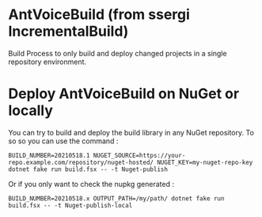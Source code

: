 # AntVoiceBuild (from ssergi IncrementalBuild)

Build Process to only build and deploy changed projects in a single repository environment.

# Deploy AntVoiceBuild on NuGet or locally

You can try to build and deploy the build library in any NuGet repository. To so so you can use the command :

`BUILD_NUMBER=20210518.1 NUGET_SOURCE=https://your-repo.example.com/repository/nuget-hosted/ NUGET_KEY=my-nuget-repo-key dotnet fake run build.fsx -- -t Nuget-publish`

Or if you only want to check the nupkg generated :

`BUILD_NUMBER=20210518.x OUTPUT_PATH=/my/path/ dotnet fake run build.fsx -- -t Nuget-publish-local`

